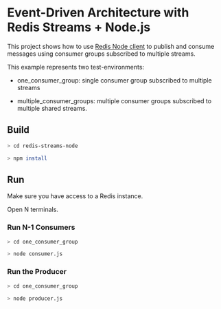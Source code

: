# Event-Driven Architecture with Redis Streams + Node.js

This project shows how to use [Redis Node client](http://redis.js.org/) to publish and consume messages using consumer groups subscribed to multiple streams.

This example represents two test-environments:

- one_consumer_group: single consumer group subscribed to multiple streams

- multiple_consumer_groups: multiple consumer groups subscribed to multiple shared streams.

## Build

```bash
> cd redis-streams-node

> npm install
```

## Run

Make sure you have access to a Redis instance.

Open N terminals.

### Run N-1 Consumers

```bash
> cd one_consumer_group

> node consumer.js 
```

### Run the Producer

```bash
> cd one_consumer_group

> node producer.js
```
